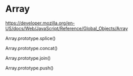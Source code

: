 # Array

https://developer.mozilla.org/en-US/docs/Web/JavaScript/Reference/Global_Objects/Array






Array.prototype.splice()



Array.prototype.concat()



Array.prototype.join()



Array.prototype.push()








